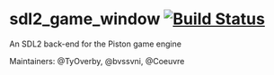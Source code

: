 # sdl2_game_window [![Build Status](https://travis-ci.org/PistonDevelopers/sdl2_game_window)](https://travis-ci.org/PistonDevelopers/sdl2_game_window)

An SDL2 back-end for the Piston game engine

Maintainers: @TyOverby, @bvssvni, @Coeuvre
